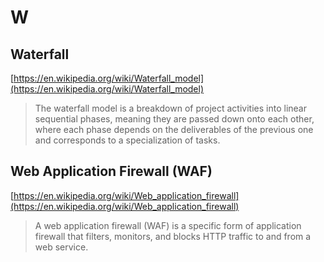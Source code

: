 # W

## Waterfall

[https://en.wikipedia.org/wiki/Waterfall_model](https://en.wikipedia.org/wiki/Waterfall_model)

> The waterfall model is a breakdown of project activities into linear sequential phases, meaning they are passed down onto each other, where each phase depends on the deliverables of the previous one and corresponds to a specialization of tasks.

## Web Application Firewall (WAF)

[https://en.wikipedia.org/wiki/Web_application_firewall](https://en.wikipedia.org/wiki/Web_application_firewall)

> A web application firewall (WAF) is a specific form of application firewall that filters, monitors, and blocks HTTP traffic to and from a web service.
